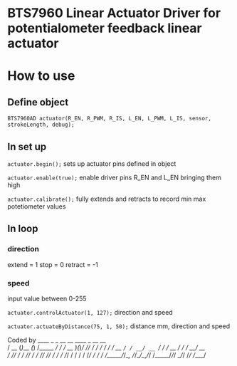 BTS7960 Linear Actuator Driver for potentialometer feedback linear actuator
============

# How to use

## Define object
`BTS7960AD actuator(R_EN, R_PWM, R_IS, L_EN, L_PWM, L_IS, sensor, strokeLength, debug);`

## In set up
`actuator.begin();` sets up actuator pins defined in object

`actuator.enable(true);`  enable driver pins R_EN and L_EN bringing them high

`actuator.calibrate();`   fully extends and retracts to record min max potetiometer values


## In loop

### direction
extend  = 1
stop    = 0
retract = -1

### speed
input value between 0-255

`actuator.controlActuator(1, 127);` direction and speed

`actuator.actuateByDistance(75, 1, 50);` distance mm, direction and speed


Coded by
     ____  _       _ __        __   ____  _      __  __  
    / __ \(_)___ _(_) /_____ _/ /  / __ )(_)____/ /_/ /_ 
   / / / / / __ `/ / __/ __ `/ /  / __  / / ___/ __/ __ \
  / /_/ / / /_/ / / /_/ /_/ / /  / /_/ / / /  / /_/ / / /
 /_____/_/\__, /_/\__/\__,_/_/  /_____/_/_/   \__/_/ /_/ 
         /____/                                          

